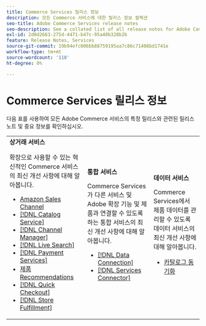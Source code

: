 ```yaml
---
title: Commerce Services 릴리스 정보
description: 모든 Commerce 서비스에 대한 릴리스 정보 컬렉션
seo-title: Adobe Commerce Services release notes
seo-description: See a collated list of all release notes for Adobe Commerce Services and related data and integration services.
exl-id: 2d0d2663-275d-4471-b47c-95a40b328b2b
feature: Release Notes, Services
source-git-commit: 19b94efc006bb88759195aa7c86c71408bd1741e
workflow-type: tm+mt
source-wordcount: '118'
ht-degree: 0%

---
```


# Commerce Services 릴리스 정보

다음 표를 사용하여 모든 Adobe Commerce 서비스의 특정 릴리스와 관련된 릴리스 노트 및 중요 정보를 확인하십시오.

<table>
  <tbody>
    <tr>
      <td><strong>상거래 서비스</strong>
        <p>확장으로 사용할 수 있는 혁신적인 Commerce 서비스의 최신 개선 사항에 대해 알아봅니다.</p>
          <ul>
            <li><a href="https://experienceleague.adobe.com/docs/commerce-channels/amazon/release-notes.html">Amazon Sales Channel</a></li>
            <li><a href="https://experienceleague.adobe.com/docs/commerce-merchant-services/catalog-service/release-notes.html">[!DNL Catalog Service]</a></li>
            <li><a href="https://experienceleague.adobe.com/docs/commerce-channels/channel-manager/release-notes.html">[!DNL Channel Manager]</a></li>
            <li><a href="https://experienceleague.adobe.com/docs/commerce-merchant-services/live-search/release-notes.html">[!DNL Live Search]</a></li>
            <li><a href="https://experienceleague.adobe.com/docs/commerce-merchant-services/payment-services/release-notes.html">[!DNL Payment Services]</a></li>
            <li><a href="https://experienceleague.adobe.com/docs/commerce-merchant-services/product-recommendations/release-notes.html">제품 Recommendations</a></li>
            <li><a href="https://experienceleague.adobe.com/docs/commerce-merchant-services/quick-checkout/release-notes.html">[!DNL Quick Checkout]</a></li>
            <li><a href="https://experienceleague.adobe.com/docs/commerce-merchant-services/store-fulfillment/release-notes.html">[!DNL Store Fulfillment]</a></li>
          </ul>
        </td>
      <td><strong>통합 서비스</strong>
        <p>Commerce Services가 다른 서비스 및 Adobe 확장 기능 및 제품과 연결할 수 있도록 하는 통합 서비스의 최신 개선 사항에 대해 알아봅니다.</p>
          <ul>
            <li><a href="https://experienceleague.adobe.com/docs/commerce-merchant-services/data-connection/release-notes.html">[!DNL Data Connection]</a></li>
            <li><a href="https://experienceleague.adobe.com/docs/commerce-merchant-services/user-guides/saas.html">[!DNL Services Connector]</a></li>
          </ul>
      </td>
      <td><strong>데이터 서비스</strong>
        <p>Commerce Services에서 제품 데이터를 관리할 수 있도록 데이터 서비스의 최신 개선 사항에 대해 알아봅니다.</p>
          <ul>
            <li><a href="https://experienceleague.adobe.com/docs/commerce-merchant-services/user-guides/data-services/catalog-sync.html">카탈로그 동기화</a></li>
          </ul>
      </td>
    </tr>
  </tbody>
</table>
